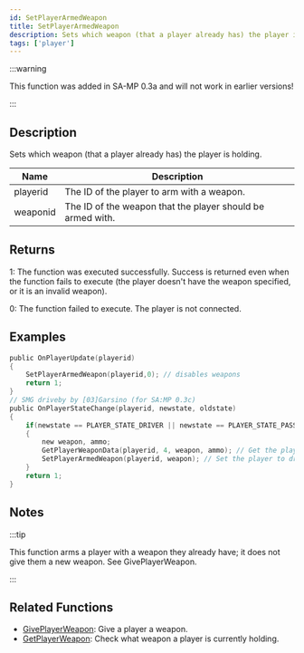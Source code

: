 ```yaml
---
id: SetPlayerArmedWeapon
title: SetPlayerArmedWeapon
description: Sets which weapon (that a player already has) the player is holding.
tags: ['player']
---
```


:::warning

This function was added in SA-MP 0.3a and will not work in earlier versions!

:::

## Description

Sets which weapon (that a player already has) the player is holding.


| Name | Description |
|------|-------------|
|playerid | The ID of the player to arm with a weapon.|
|weaponid | The ID of the weapon that the player should be armed with.|


## Returns

 1: The function was executed successfully. Success is returned even when the function fails to execute (the player doesn't have the weapon specified, or it is an invalid weapon).

 0: The function failed to execute. The player is not connected.


## Examples


```c
public OnPlayerUpdate(playerid)
{
    SetPlayerArmedWeapon(playerid,0); // disables weapons
    return 1;
}
// SMG driveby by [03]Garsino (for SA:MP 0.3c)
public OnPlayerStateChange(playerid, newstate, oldstate)
{
    if(newstate == PLAYER_STATE_DRIVER || newstate == PLAYER_STATE_PASSENGER)
    {
        new weapon, ammo;
        GetPlayerWeaponData(playerid, 4, weapon, ammo); // Get the players SMG weapon in slot 4
        SetPlayerArmedWeapon(playerid, weapon); // Set the player to driveby with SMG
    }
    return 1;
}
```


## Notes

:::tip

This function arms a player with a weapon they already have; it does not give them a new weapon. See GivePlayerWeapon.

:::


## Related Functions


-  [GivePlayerWeapon](../scripting/functions/GivePlayerWeapon): Give a player a weapon.
-  [GetPlayerWeapon](../scripting/functions/GetPlayerWeapon): Check what weapon a player is currently holding.
